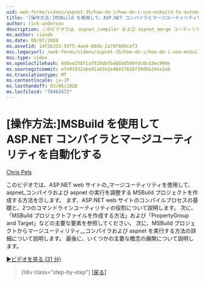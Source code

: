 ```yaml
---
uid: web-forms/videos/aspnet-35/how-do-i/how-do-i-use-msbuild-to-automate-the-aspnet-compiler-and-merge-utilities
title: '[操作方法:]MSBuild を使用して、ASP.NET コンパイラとマージユーティリティを自動化します。Microsoft Docs'
author: rick-anderson
description: このビデオでは、aspnet_compiler および aspnet_merge ユーティリティの実行を調整する MSBuild プロジェクトを作成する方法を説明します。
ms.author: riande
ms.date: 08/07/2008
ms.assetid: 14f2b333-59f5-4ae4-88db-2a78f809cef3
msc.legacyurl: /web-forms/videos/aspnet-35/how-do-i/how-do-i-use-msbuild-to-automate-the-aspnet-compiler-and-merge-utilities
msc.type: video
ms.openlocfilehash: 4d0ee2f8f1a7538dbfb488a0599fdc0cd3ec999e
ms.sourcegitcommit: e7e91932a6e91a63e2e46417626f39d6b244a3ab
ms.translationtype: MT
ms.contentlocale: ja-JP
ms.lasthandoff: 03/06/2020
ms.locfileid: "78462472"
---
```

# <a name="how-do-i-use-msbuild-to-automate-the-aspnet-compiler-and-merge-utilities"></a>[操作方法:]MSBuild を使用して ASP.NET コンパイラとマージユーティリティを自動化する

[Chris Pels](https://twitter.com/chrispels)

このビデオでは、ASP.NET web サイトの\_マージユーティリティを使用して、aspnet\_コンパイラおよび aspnet の実行を調整する MSBuild プロジェクトを作成する方法を示します。 まず、ASP.NET web サイトのコンパイルプロセスの基礎と、2つのコマンドラインユーティリティの役割について説明します。 次に、「MSBuild プロジェクトファイルを作成する方法」および「PropertyGroup and Target」などの主要な要素を参照してください。 次に、MSBuild プロジェクトからマージユーティリティ\_\_コンパイラおよび aspnet を実行する方法の詳細について説明します。 最後に、いくつかの主要な概念の展開について説明します。

[&#9654;ビデオを見る (31 分)](https://channel9.msdn.com/Blogs/ASP-NET-Site-Videos/how-do-i-use-msbuild-to-automate-the-aspnet-compiler-and-merge-utilities)

> [!div class="step-by-step"]
> [[戻る]](how-do-i-serialize-a-graph-with-the-entity-framework.md)
